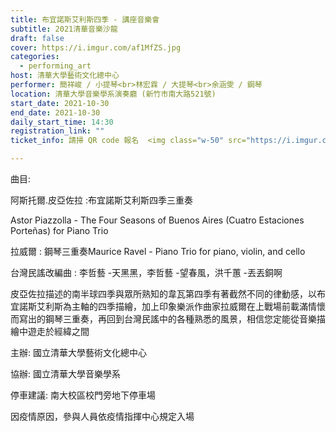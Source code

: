 ```yaml
---
title: 布宜諾斯艾利斯四季 - 講座音樂會
subtitle: 2021清華音樂沙龍
draft: false
cover: https://i.imgur.com/af1MfZS.jpg
categories:
  - performing_art
host: 清華大學藝術文化總中心 
performer: 簡祥峻 / 小提琴<br>林宏霖 / 大提琴<br>余涵雯 / 鋼琴
location: 清華大學音樂學系演奏廳 (新竹市南大路521號) 
start_date: 2021-10-30
end_date: 2021-10-30
daily_start_time: 14:30
registration_link: ""
ticket_info: 請掃 QR code 報名  <img class="w-50" src="https://i.imgur.com/OjJ9PmZ.png" />

---
```


曲目: 


阿斯托爾.皮亞佐拉  :布宜諾斯艾利斯四季三重奏

Astor Piazzolla - The Four Seasons of Buenos Aires (Cuatro Estaciones Porteñas) for Piano Trio

拉威爾 : 鋼琴三重奏Maurice Ravel -  Piano Trio for piano, violin, and cello

台灣民謠改編曲 : 李哲藝 -天黑黑，李哲藝 -望春風，洪千蕙 -丟丟銅啊


皮亞佐拉描述的南半球四季與眾所熟知的韋瓦第四季有著截然不同的律動感，以布宜諾斯艾利斯為主軸的四季描繪，加上印象樂派作曲家拉威爾在上戰場前載滿情懷而寫出的鋼琴三重奏，再回到台灣民謠中的各種熟悉的風景，相信您定能從音樂描繪中遊走於經緯之間


主辦:  國立清華大學藝術文化總中心

協辦:  國立清華大學音樂學系


停車建議: 南大校區校門旁地下停車場 

因疫情原因，參與人員依疫情指揮中心規定入場


